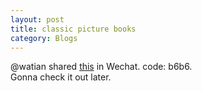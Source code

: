```yaml
---
layout: post 
title: classic picture books
category: Blogs
---
```


@watian shared [this](http://yunpan.cn/cfdGGfaqeWVVr) in Wechat. code: b6b6.
<br/>
Gonna check it out later.

